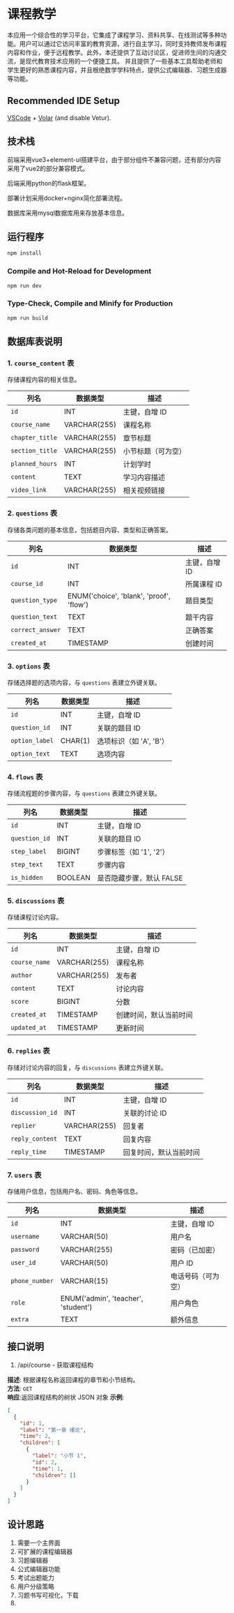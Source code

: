 # 课程教学

本应用一个综合性的学习平台，它集成了课程学习、资料共享、在线测试等多种功能。用户可以通过它访问丰富的教育资源，进行自主学习，同时支持教师发布课程内容和作业，便于远程教学。此外，本还提供了互动讨论区，促进师生间的沟通交流，是现代教育技术应用的一个便捷工具。
并且提供了一些基本工具帮助老师和学生更好的熟悉课程内容，并且根绝数学学科特点，提供公式编辑器、习题生成器等功能。

## Recommended IDE Setup

[VSCode](https://code.visualstudio.com/) + [Volar](https://marketplace.visualstudio.com/items?itemName=Vue.volar) (and disable Vetur).

## 技术栈

前端采用vue3+element-ui搭建平台，由于部分组件不兼容问题，还有部分内容采用了vue2的部分兼容模式。

后端采用python的flask框架。

部署计划采用docker+nginx简化部署流程。

数据库采用mysql数据库用来存放基本信息。

## 运行程序

```sh
npm install
```

### Compile and Hot-Reload for Development

```sh
npm run dev
```

### Type-Check, Compile and Minify for Production

```sh
npm run build
```

## 数据库表说明

### 1. `course_content` 表
存储课程内容的相关信息。

| 列名             | 数据类型          | 描述             |
| ---------------- | ----------------- | ---------------- |
| `id`             | INT               | 主键，自增 ID     |
| `course_name`    | VARCHAR(255)      | 课程名称         |
| `chapter_title`  | VARCHAR(255)      | 章节标题         |
| `section_title`  | VARCHAR(255)      | 小节标题（可为空）|
| `planned_hours`  | INT               | 计划学时         |
| `content`        | TEXT              | 学习内容描述     |
| `video_link`     | VARCHAR(255)      | 相关视频链接     |

### 2. `questions` 表
存储各类问题的基本信息，包括题目内容、类型和正确答案。

| 列名             | 数据类型                 | 描述                   |
| ---------------- | ------------------------ | ---------------------- |
| `id`             | INT                      | 主键，自增 ID           |
| `course_id`      | INT                      | 所属课程 ID            |
| `question_type`  | ENUM('choice', 'blank', 'proof', 'flow') | 题目类型 |
| `question_text`  | TEXT                     | 题干内容               |
| `correct_answer` | TEXT                     | 正确答案               |
| `created_at`     | TIMESTAMP                | 创建时间               |

### 3. `options` 表
存储选择题的选项内容，与 `questions` 表建立外键关联。

| 列名             | 数据类型          | 描述                       |
| ---------------- | ----------------- | -------------------------- |
| `id`             | INT               | 主键，自增 ID               |
| `question_id`    | INT               | 关联的题目 ID               |
| `option_label`   | CHAR(1)           | 选项标识（如 'A', 'B'）     |
| `option_text`    | TEXT              | 选项内容                   |

### 4. `flows` 表
存储流程题的步骤内容，与 `questions` 表建立外键关联。

| 列名             | 数据类型          | 描述                       |
| ---------------- | ----------------- | -------------------------- |
| `id`             | INT               | 主键，自增 ID               |
| `question_id`    | INT               | 关联的题目 ID               |
| `step_label`     | BIGINT            | 步骤标签（如 '1', '2'）      |
| `step_text`      | TEXT              | 步骤内容                   |
| `is_hidden`      | BOOLEAN           | 是否隐藏步骤，默认 FALSE    |

### 5. `discussions` 表
存储课程讨论内容。

| 列名             | 数据类型          | 描述                     |
| ---------------- | ----------------- | ------------------------ |
| `id`             | INT               | 主键，自增 ID             |
| `course_name`    | VARCHAR(255)      | 课程名称                 |
| `author`         | VARCHAR(255)      | 发布者                   |
| `content`        | TEXT              | 讨论内容                 |
| `score`          | BIGINT            | 分数                    |
| `created_at`     | TIMESTAMP         | 创建时间，默认当前时间   |
| `updated_at`     | TIMESTAMP         | 更新时间                 |

### 6. `replies` 表
存储对讨论内容的回复，与 `discussions` 表建立外键关联。

| 列名             | 数据类型          | 描述                     |
| ---------------- | ----------------- | ------------------------ |
| `id`             | INT               | 主键，自增 ID             |
| `discussion_id`  | INT               | 关联的讨论 ID             |
| `replier`        | VARCHAR(255)      | 回复者                   |
| `reply_content`  | TEXT              | 回复内容                 |
| `reply_time`     | TIMESTAMP         | 回复时间，默认当前时间   |

### 7. `users` 表
存储用户信息，包括用户名、密码、角色等信息。

| 列名             | 数据类型          | 描述                     |
| ---------------- | ----------------- | ------------------------ |
| `id`             | INT               | 主键，自增 ID             |
| `username`       | VARCHAR(50)       | 用户名                   |
| `password`       | VARCHAR(255)      | 密码（已加密）           |
| `user_id`        | VARCHAR(50)       | 用户 ID                  |
| `phone_number`   | VARCHAR(15)       | 电话号码（可为空）       |
| `role`           | ENUM('admin', 'teacher', 'student') | 用户角色 |
| `extra`          | TEXT              | 额外信息                 |


## 接口说明

1. /api/course - 获取课程结构

**描述**: 根据课程名称返回课程的章节和小节结构。  
**方法**: `GET`  
**响应**:返回课程结构的树状 JSON 对象 **示例**:
```json
[
  {
    "id": 1,
    "label": "第一章 绪论",
    "time": 2,
    "children": [
      {
        "label": "小节 1",
        "id": 2,
        "time": 1,
        "children": []
      }
    ]
  }
]
```

## 设计思路

1. 需要一个主界面
2. 可扩展的课程编辑器
3. 习题编辑器
4. 公式编辑器功能
5. 考试出题能力
6. 用户分级策略
7. 习题书写可视化，下载
8. 
